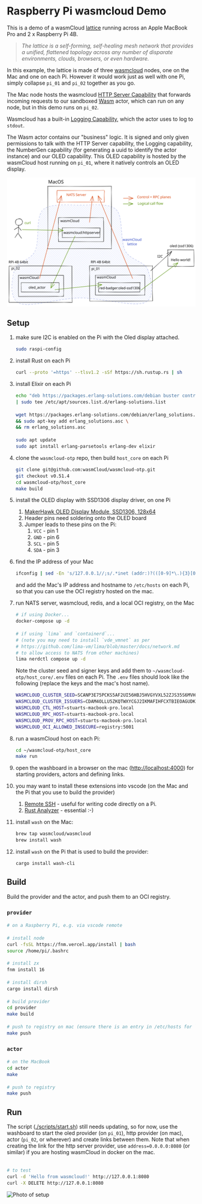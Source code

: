 # Raspberry Pi wasmcloud Demo

This is a demo of a wasmCloud [lattice](https://www.wasmcloud.dev/reference/lattice) running across an Apple MacBook Pro and 2 x Raspberry Pi 4B.

> _The lattice is a self-forming, self-healing mesh network that provides a unified, flattened topology across any number of disparate environments, clouds, browsers, or even hardware._

In this example, the lattice is made of three [wasmcloud](https://wasmcloud.dev/) nodes, one on the Mac and one on each Pi. However it would work just as well with one Pi, simply collapse `pi_01` and `pi_02` together as you go.

The Mac node hosts the wasmcloud [HTTP Server Capability](https://github.com/wasmCloud/capability-providers) that forwards incoming requests to our sandboxed [Wasm](https://webassembly.org/) actor, which can run on any node, but in this demo runs on `pi_02`.

Wasmcloud has a built-in [Logging Capability](https://github.com/wasmCloud/capability-providers), which the actor uses to log to `stdout`.

The Wasm actor contains our "business" logic. It is signed and only given permissions to talk with the HTTP Server capability, the Logging capability, the NumberGen capability (for generating a uuid to identify the actor instance) and our OLED capability. This OLED capability is hosted by the wasmCloud host running on `pi_01`, where it natively controls an OLED display.

![wasmcloud lattice across Mac and Pi](./docs/wasmcloud-lattice.svg)

## Setup

1. make sure I2C is enabled on the Pi with the Oled display attached.

   ```bash
   sudo raspi-config
   ```

2. install Rust on each Pi

   ```bash
   curl --proto '=https' --tlsv1.2 -sSf https://sh.rustup.rs | sh
   ```

3. install Elixir on each Pi

   ```bash
   echo "deb https://packages.erlang-solutions.com/debian buster contrib" \
   | sudo tee /etc/apt/sources.list.d/erlang-solutions.list

   wget https://packages.erlang-solutions.com/debian/erlang_solutions.asc \
   && sudo apt-key add erlang_solutions.asc \
   && rm erlang_solutions.asc

   sudo apt update
   sudo apt install erlang-parsetools erlang-dev elixir
   ```

4. clone the `wasmcloud-otp` repo, then build `host_core` on each Pi

   ```bash
   git clone git@github.com:wasmCloud/wasmcloud-otp.git
   git checkout v0.51.4
   cd wasmcloud-otp/host_core
   make build
   ```

5. install the OLED display with SSD1306 display driver, on one Pi

   1. [MakerHawk OLED Display Module, SSD1306, 128x64](https://smile.amazon.co.uk/gp/product/B0777HHQDT)
   2. Header pins need soldering onto the OLED board
   3. Jumper leads to these pins on the Pi:
      1. `VCC` - pin 1
      2. `GND` - pin 6
      3. `SCL` - pin 5
      4. `SDA` - pin 3

6. find the IP address of your Mac

   ```sh
   ifconfig | sed -En 's/127.0.0.1//;s/.*inet (addr:)?(([0-9]*\.){3}[0-9]*).*/\2/p'
   ```

   and add the Mac's IP address and hostname to `/etc/hosts` on each Pi, so that you can use the OCI registry hosted on the mac.

7. run NATS server, wasmcloud, redis, and a local OCI registry, on the Mac

   ```sh
   # if using Docker...
   docker-compose up -d

   # if using `lima` and `containerd`...
   # (note you may need to install `vde_vmnet` as per
   # https://github.com/lima-vm/lima/blob/master/docs/network.md
   # to allow access to NATS from other machines)
   lima nerdctl compose up -d
   ```

   Note the cluster seed and signer keys and add them to `~/wasmcloud-otp/host_core/.env` files on each Pi. The `.env` files should look like the following (replace the keys and the mac's host name).

   ```bash
   WASMCLOUD_CLUSTER_SEED=SCANP3E75PCKS5AF2UI56HBJ5HVGYVXL52ZJS35S6MVHOYB7LAAXSU6B24
   WASMCLOUD_CLUSTER_ISSUERS=CDAM4OLLU5ZKQTWXYCGJ2IKMAFIHFCXTBIEOAGUDK26KUVJAH3RCXGUS
   WASMCLOUD_CTL_HOST=stuarts-macbook-pro.local
   WASMCLOUD_RPC_HOST=stuarts-macbook-pro.local
   WASMCLOUD_PROV_RPC_HOST=stuarts-macbook-pro.local
   WASMCLOUD_OCI_ALLOWED_INSECURE=registry:5001
   ```

8. run a wasmCloud host on each Pi:

   ```bash
   cd ~/wasmcloud-otp/host_core
   make run
   ```

9. open the washboard in a browser on the mac (<http://localhost:4000>) for starting providers, actors and defining links.

10. you may want to install these extensions into vscode (on the Mac and the Pi that you use to build the provider)

    1. [Remote SSH](https://code.visualstudio.com/docs/remote/ssh) - useful for writing code directly on a Pi.
    2. [Rust Analyzer](https://marketplace.visualstudio.com/items?itemName=matklad.rust-analyzer) - essential :-)

11. install `wash` on the Mac:

    ```sh
    brew tap wasmcloud/wasmcloud
    brew install wash
    ```

12. install `wash` on the Pi that is used to build the provider:

    ```sh
    cargo install wash-cli
    ```

## Build

Build the provider and the actor, and push them to an OCI registry.

### `provider`

```sh
# on a Raspberry Pi, e.g. via vscode remote

# install node
curl -fsSL https://fnm.vercel.app/install | bash
source /home/pi/.bashrc

# install zx
fnm install 16

# install dirsh
cargo install dirsh

# build provider
cd provider
make build

# push to registry on mac (ensure there is an entry in /etc/hosts for `registry`, pointing at Mac)
make push
```

### `actor`

```sh
# on the MacBook
cd actor
make

# push to registry
make push
```

## Run

The script ([./scripts/start.sh](./scripts/start.sh)) still needs updating, so for now, use the washboard to start the oled provider (on `pi_01`), http provider (on mac), actor (`pi_02`, or wherever) and create links between them. Note that when creating the link for the http server provider, use `address=0.0.0.0:8080` (or similar) if you are hosting wasmCloud in docker on the mac.

```sh

# to test
curl -d 'Hello from wasmcloud!' http://127.0.0.1:8080
curl -X DELETE http://127.0.0.1:8080
```

![Photo of setup](docs/wasmcloud.jpg)
